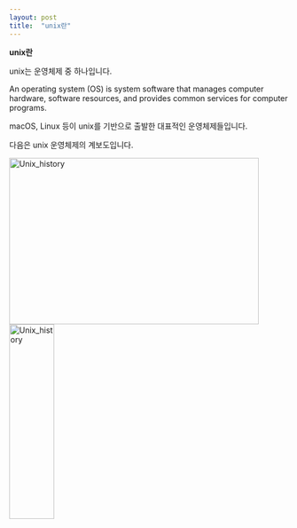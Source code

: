 ```yaml
---
layout: post
title:  "unix란"
---
```



**unix란**

unix는 운영체제 중 하나입니다.

An operating system (OS) is system software that manages computer hardware, software resources, and provides common services for computer programs.


macOS, Linux 등이 unix를 기반으로 출발한 대표적인 운영체제들입니다.

다음은 unix 운영체제의 계보도입니다.

<img src="assets/images/Unix_history-simple.svg.png" width="450px" height="300px" title="px(픽셀) 크기 설정" alt="Unix_history"></img><br/>
<img src="assets/images/Unix_history-simple.svg.png" width="40%" height="30%" title="px(픽셀) 크기 설정" alt="Unix_history"></img>
